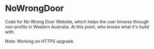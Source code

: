# NoWrongDoor
Code for No Wrong Door Website, which helps the user browse through non-profits in Western Australia. At this point, who knows what it's build with.

Note: Working on HTTPS upgrade.

